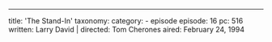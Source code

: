 ---
title: 'The Stand-In'
taxonomy:
    category:
        - episode
episode: 16
pc: 516         
written: Larry David |
directed: Tom Cherones
aired: February 24, 1994
